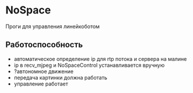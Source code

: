 # NoSpace
Проги для управления линейкоботом
## Работоспособность
- автоматическое определение ip для rtp потока и сервера на малине
- ip в recv_mjpeg и NoSpaceControl устанавливается вручную
- ?автономное движение
- передача картинки должна работать
- управление работает
